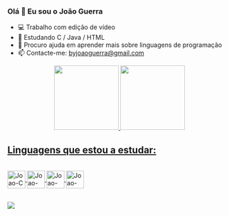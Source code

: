 ### Olá 👋 Eu sou o João Guerra

- 💻 Trabalho com edição de vídeo
- 🌱 Estudando C / Java / HTML
- 🤔 Procuro ajuda em aprender mais sobre linguagens de programação
- 📫 Contacte-me: byjoaoguerra@gmail.com

<div align="center">
  <a href="https://github.com/byjoaoguerra">
  <img height="145em" src="https://github-readme-stats.vercel.app/api?username=byjoaoguerra&show_icons=true&theme=dark&include_all_commits=true&count_private=true"/>
  <img height="145em" src="https://github-readme-stats.vercel.app/api/top-langs/?username=byjoaoguerra&layout=compact&langs_count=7&theme=dark"/>
</div>
  
  
 <body>
   <h2> Linguagens que estou a estudar: </h1>
   <p style="text-align:center/left/right;"></p>
   <p style="margin-bottom:0;">
  </body> 
  
<div style="display: inline_block"><br>
  <img align="center" alt="Joao-C" height="40" width="40" src="https://cdn.jsdelivr.net/gh/devicons/devicon/icons/c/c-original.svg" />
  <img align="center" alt="Joao-Java" height="40" width="40" src="https://cdn.jsdelivr.net/gh/devicons/devicon/icons/java/java-original.svg" />
  <img align="center" alt="Joao-HTML" height="40" width="40" src="https://cdn.jsdelivr.net/gh/devicons/devicon/icons/html5/html5-original.svg" />
  <img align="center" alt="Joao-HTML" height="40" width="40" src="https://cdn.jsdelivr.net/gh/devicons/devicon/icons/mysql/mysql-original.svg" />

</div>
  
  ##
  
<div>
  <a href="https://www.instagram.com/BYJOAOGUERRA/" target="_blank"><img src="https://img.shields.io/badge/-Instagram-%23E4405F?style=for-the-badge&logo=instagram&logoColor=white" target="_blank"></a>
  
</div>
  

